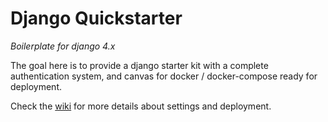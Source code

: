 # Django Quickstarter

*Boilerplate for django 4.x*

The goal here is to provide a django starter kit with a complete authentication system, and canvas for docker / docker-compose ready for
deployment.

Check the [wiki](https://github.com/byoso/django-quickstarter/wiki) for more details about settings and deployment.